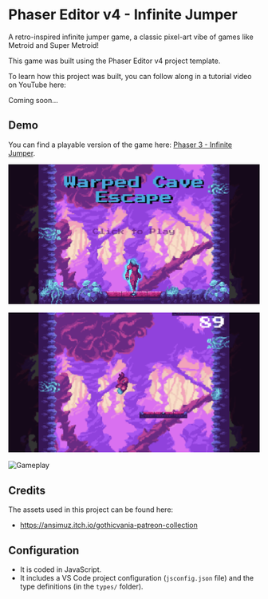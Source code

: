 # Phaser Editor v4 - Infinite Jumper

A retro-inspired infinite jumper game, a classic pixel-art vibe of games like Metroid and Super Metroid!

This game was built using the Phaser Editor v4 project template.

To learn how this project was built, you can follow along in a tutorial video on YouTube here:

Coming soon...

## Demo

You can find a playable version of the game here: <a href="https://scottwestover.dev/games/infinite-jumper/index.html" target="_blank">Phaser 3 - Infinite Jumper</a>.

![Title](/docs/screenshot1.png?raw=true 'Title')

![Gameplay Screenshot](/docs/screenshot2.png?raw=true 'Gameplay Screenshot')

![Gameplay](/docs/example.gif?raw=true 'Gameplay')

## Credits

The assets used in this project can be found here:

* https://ansimuz.itch.io/gothicvania-patreon-collection

## Configuration

* It is coded in JavaScript.
* It includes a VS Code project configuration (`jsconfig.json` file) and the type definitions (in the `types/` folder).
